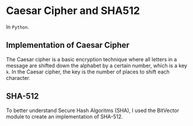 # Caesar Cipher and SHA512

In `Python`. 

## Implementation of Caesar Cipher

The Caesar cipher is a basic encryption technique where all letters in a message are shifted down the alphabet by a certain number, which is a key `k`. In the Caesar cipher, the key is the number of places to shift each character.

##  SHA-512

To better understand Secure Hash Algoritms (SHA), I used the BitVector module to create an implementation of SHA-512.
